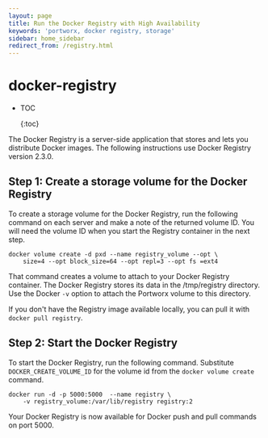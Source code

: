 ```yaml
---
layout: page
title: Run the Docker Registry with High Availability
keywords: 'portworx, docker registry, storage'
sidebar: home_sidebar
redirect_from: /registry.html
---
```


# docker-registry

* TOC

  {:toc}

The Docker Registry is a server-side application that stores and lets you distribute Docker images. The following instructions use Docker Registry version 2.3.0.

## Step 1: Create a storage volume for the Docker Registry

To create a storage volume for the Docker Registry, run the following command on each server and make a note of the returned volume ID. You will need the volume ID when you start the Registry container in the next step.

```text
docker volume create -d pxd --name registry_volume --opt \
    size=4 --opt block_size=64 --opt repl=3 --opt fs =ext4
```

That command creates a volume to attach to your Docker Registry container. The Docker Registry stores its data in the /tmp/registry directory. Use the Docker `-v` option to attach the Portworx volume to this directory.

If you don't have the Registry image available locally, you can pull it with `docker pull registry`.

## Step 2: Start the Docker Registry

To start the Docker Registry, run the following command. Substitute `DOCKER_CREATE_VOLUME_ID` for the volume id from the `docker volume create` command.

```text
docker run -d -p 5000:5000  --name registry \
    -v registry_volume:/var/lib/registry registry:2
```

Your Docker Registry is now available for Docker push and pull commands on port 5000.

